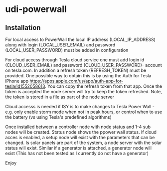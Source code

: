 # udi-powerwall

## Installation
For local access to PowerWall the local IP address (LOCAL_IP_ADDRESS) along with login  (LOCAL_USER_EMAIL) and password (LOCAL_USER_PASSWORD) must be added in configuration

For cloud access through Tesla cloud service one must add login id (CLOUD_USER_EMAIL) and password (CLOUD_USER_PASSWORD)- account on tesla.com.
In addition a refresh token (REFRESH_TOKEN) must be provided.  One possible way to obtain this is by using the Auth for Tesla iPhone app https://apps.apple.com/us/app/auth-app-for-tesla/id1552058613.  You can copy the refresh token from that app.  Once the token is accepted the node server will try to keep the token refreshed.  Note, the token is stored in a file as part of the node server

Cloud accesss is needed if ISY is to make changes to Tesla Power Wall - e.g. only enable storm mode when not in peak hours, or control when to use the battery (vs using Tesla's predefined algorithms)

Once installed between a controller node with node status and 1-4 sub nodes will be created.  Status node shows the ppower wall status.  If cloud acces is enabled, a setup node will exist with the parameters that can be changed.  Is solar panels are part of the system, a node server with the solar status will exist.  Similar if a generator is attached, a generator node will exist (This has not been tested as I currently do not have a generator)

Enjoy


